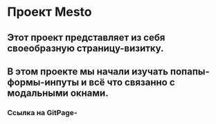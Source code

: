 # Проект Mesto

## Этот проект представляет из себя своеобразную страницу-визитку.

## В этом проекте мы начали изучать попапы-формы-инпуты и всё что связанно с модальными окнами.

### Ссылка на GitPage- 

